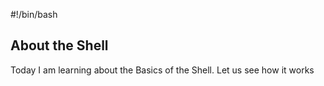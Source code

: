 #!/bin/bash
## About the Shell

Today I am learning about the Basics of the Shell.
Let us see how it works
